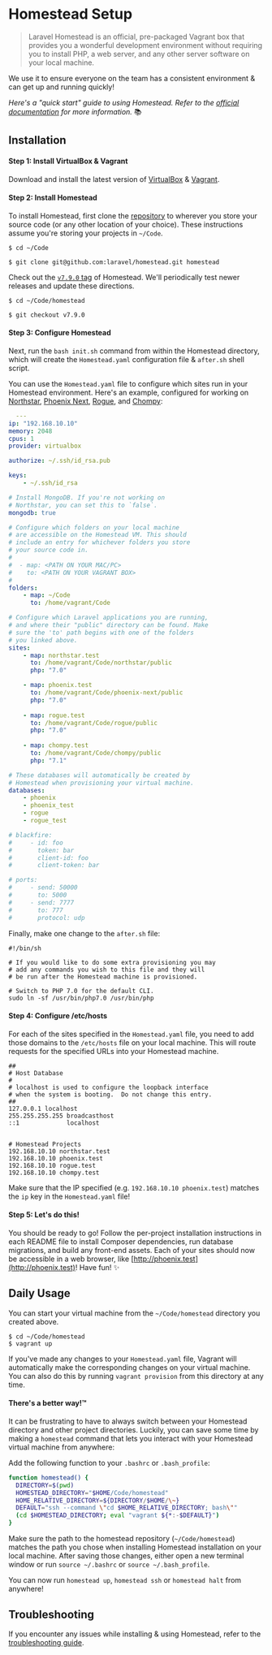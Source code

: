 # Homestead Setup

> Laravel Homestead is an official, pre-packaged Vagrant box that provides you a wonderful development environment without requiring you to install PHP, a web server, and any other server software on your local machine.

We use it to ensure everyone on the team has a consistent environment & can get up and running quickly!

_Here's a "quick start" guide to using Homestead. Refer to the [official documentation](https://laravel.com/docs/master/homestead) for more information._ :books:

## Installation

#### Step 1: Install VirtualBox & Vagrant
Download and install the latest version of [VirtualBox](https://www.virtualbox.org/wiki/Downloads) & [Vagrant](https://www.vagrantup.com/downloads.html).

#### Step 2: Install Homestead
To install Homestead, first clone the [repository](https://github.com/laravel/homestead) to wherever you store your source code (or any other location of your choice). These instructions assume you're storing your projects in `~/Code`.

```shell
$ cd ~/Code

$ git clone git@github.com:laravel/homestead.git homestead
```

Check out the [`v7.9.0` tag](https://github.com/laravel/homestead/releases) of Homestead. We'll periodically test newer releases and update these directions.

```shell
$ cd ~/Code/homestead

$ git checkout v7.9.0
```

#### Step 3: Configure Homestead
Next, run the `bash init.sh` command from within the Homestead directory, which will create the `Homestead.yaml` configuration file & `after.sh` shell script.

You can use the `Homestead.yaml` file to configure which sites run in your Homestead environment. Here's an example, configured for working on [Northstar](https://github.com/dosomething/northstar), [Phoenix Next](https://github.com/dosomething/phoenix-next), [Rogue](https://github.com/dosomething/rogue), and [Chompy](https://github.com/dosomething/chompy):

```yaml
  ---
ip: "192.168.10.10"
memory: 2048
cpus: 1
provider: virtualbox

authorize: ~/.ssh/id_rsa.pub

keys:
    - ~/.ssh/id_rsa

# Install MongoDB. If you're not working on
# Northstar, you can set this to `false`.
mongodb: true

# Configure which folders on your local machine
# are accessible on the Homestead VM. This should
# include an entry for whichever folders you store
# your source code in.
#
#  - map: <PATH ON YOUR MAC/PC>
#    to: <PATH ON YOUR VAGRANT BOX>
#
folders:
    - map: ~/Code
      to: /home/vagrant/Code

# Configure which Laravel applications you are running,
# and where their "public" directory can be found. Make
# sure the 'to' path begins with one of the folders
# you linked above.
sites:
    - map: northstar.test
      to: /home/vagrant/Code/northstar/public
      php: "7.0"

    - map: phoenix.test
      to: /home/vagrant/Code/phoenix-next/public
      php: "7.0"
    
    - map: rogue.test
      to: /home/vagrant/Code/rogue/public
      php: "7.0"
      
    - map: chompy.test
      to: /home/vagrant/Code/chompy/public
      php: "7.1"

# These databases will automatically be created by
# Homestead when provisioning your virtual machine.
databases:
    - phoenix
    - phoenix_test
    - rogue
    - rogue_test

# blackfire:
#     - id: foo
#       token: bar
#       client-id: foo
#       client-token: bar

# ports:
#     - send: 50000
#       to: 5000
#     - send: 7777
#       to: 777
#       protocol: udp
```

Finally, make one change to the `after.sh` file:

```shell
#!/bin/sh

# If you would like to do some extra provisioning you may
# add any commands you wish to this file and they will
# be run after the Homestead machine is provisioned.

# Switch to PHP 7.0 for the default CLI.
sudo ln -sf /usr/bin/php7.0 /usr/bin/php
```

#### Step 4: Configure /etc/hosts
For each of the sites specified in the `Homestead.yaml` file, you need to add those domains to the `/etc/hosts` file on your local machine. This will route requests for the specified URLs into your Homestead machine.

```shell
##
# Host Database
#
# localhost is used to configure the loopback interface
# when the system is booting.  Do not change this entry.
##
127.0.0.1 localhost
255.255.255.255 broadcasthost
::1             localhost 


# Homestead Projects
192.168.10.10 northstar.test
192.168.10.10 phoenix.test
192.168.10.10 rogue.test
192.168.10.10 chompy.test
```

Make sure that the IP specified (e.g. `192.168.10.10 phoenix.test`) matches the `ip` key in the `Homestead.yaml` file!


#### Step 5: Let's do this!

You should be ready to go! Follow the per-project installation instructions in each README file to install Composer dependencies, run database migrations, and build any front-end assets. Each of your sites should now be accessible in a web browser, like [http://phoenix.test](http://phoenix.test)! Have fun! :sparkles:


## Daily Usage
You can start your virtual machine from the `~/Code/homestead` directory you created above.

```shell
$ cd ~/Code/homestead
$ vagrant up
```

If you've made any changes to your `Homestead.yaml` file, Vagrant will automatically make the corresponding changes on your virtual machine. You can also do this by running `vagrant provision` from this directory at any time.

#### There's a better way!™
It can be frustrating to have to always switch between your Homestead directory and other project directories. Luckily, you can save some time by making a `homestead` command that lets you interact with your Homestead virtual machine from anywhere:

Add the following function to your `.bashrc` or `.bash_profile`:

```bash
function homestead() {
  DIRECTORY=$(pwd)
  HOMESTEAD_DIRECTORY="$HOME/Code/homestead"
  HOME_RELATIVE_DIRECTORY=${DIRECTORY/$HOME/\~}
  DEFAULT="ssh --command \"cd $HOME_RELATIVE_DIRECTORY; bash\""
  (cd $HOMESTEAD_DIRECTORY; eval "vagrant ${*:-$DEFAULT}")
}
```

Make sure the path to the homestead repository (`~/Code/homestead`) matches the path you chose when installing Homestead installation on your local machine. After saving those changes, either open a new terminal window or run `source ~/.bashrc` or `source ~/.bash_profile`.

You can now run `homestead up`, `homestead ssh` or `homestead halt` from anywhere!


## Troubleshooting
If you encounter any issues while installing & using Homestead, refer to the [troubleshooting guide](troubleshooting.md).
